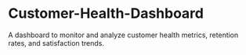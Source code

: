 # Customer-Health-Dashboard
A dashboard to monitor and analyze customer health metrics, retention rates, and satisfaction trends.

